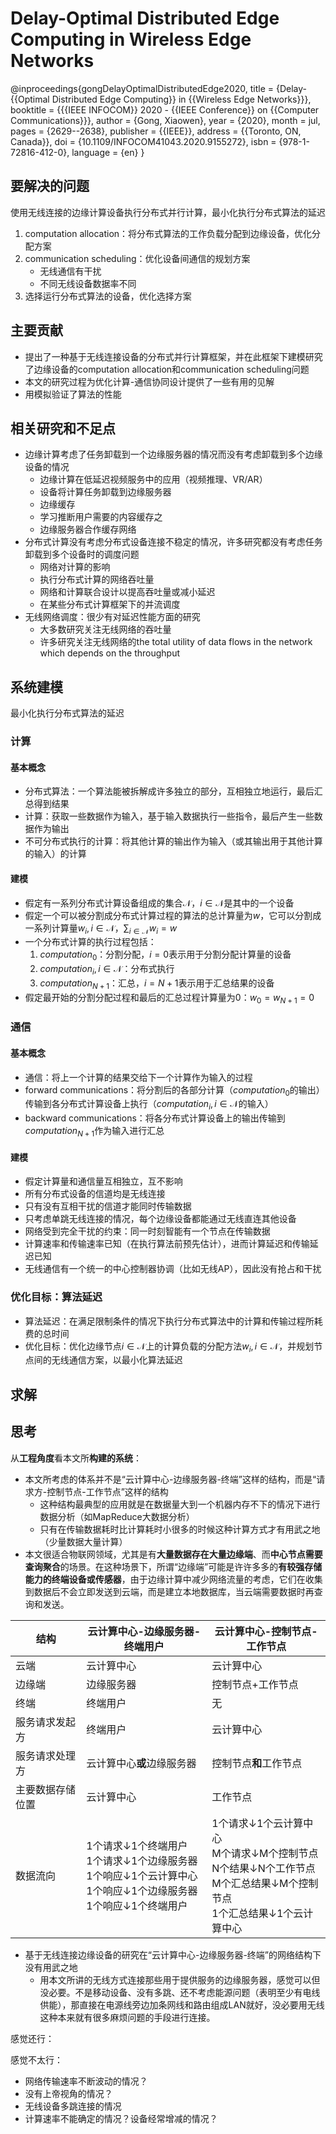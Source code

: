 # Delay-Optimal Distributed Edge Computing in Wireless Edge Networks

@inproceedings{gongDelayOptimalDistributedEdge2020,
  title = {Delay-{{Optimal Distributed Edge Computing}} in {{Wireless Edge Networks}}},
  booktitle = {{{IEEE INFOCOM}} 2020 - {{IEEE Conference}} on {{Computer Communications}}},
  author = {Gong, Xiaowen},
  year = {2020},
  month = jul,
  pages = {2629--2638},
  publisher = {{IEEE}},
  address = {{Toronto, ON, Canada}},
  doi = {10.1109/INFOCOM41043.2020.9155272},
  isbn = {978-1-72816-412-0},
  language = {en}
}

## 要解决的问题

使用无线连接的边缘计算设备执行分布式并行计算，最小化执行分布式算法的延迟

1. computation allocation：将分布式算法的工作负载分配到边缘设备，优化分配方案
2. communication scheduling：优化设备间通信的规划方案
   * 无线通信有干扰
   * 不同无线设备数据率不同
3. 选择运行分布式算法的设备，优化选择方案

## 主要贡献

* 提出了一种基于无线连接设备的分布式并行计算框架，并在此框架下建模研究了边缘设备的computation allocation和communication scheduling问题
* 本文的研究过程为优化计算-通信协同设计提供了一些有用的见解
* 用模拟验证了算法的性能

## 相关研究和不足点

* 边缘计算考虑了任务卸载到一个边缘服务器的情况而没有考虑卸载到多个边缘设备的情况
  * 边缘计算在低延迟视频服务中的应用（视频推理、VR/AR）
  * 设备将计算任务卸载到边缘服务器
  * 边缘缓存
  * 学习推断用户需要的内容缓存之
  * 边缘服务器合作缓存网络
* 分布式计算没有考虑分布式设备连接不稳定的情况，许多研究都没有考虑任务卸载到多个设备时的调度问题
  * 网络对计算的影响
  * 执行分布式计算的网络吞吐量
  * 网络和计算联合设计以提高吞吐量或减小延迟
  * 在某些分布式计算框架下的并流调度
* 无线网络调度：很少有对延迟性能方面的研究
  * 大多数研究关注无线网络的吞吐量
  * 许多研究关注无线网络的the total utility of data flows in the network which depends on the throughput

## 系统建模

最小化执行分布式算法的延迟

### 计算

#### 基本概念

* 分布式算法：一个算法能被拆解成许多独立的部分，互相独立地运行，最后汇总得到结果
* 计算：获取一些数据作为输入，基于输入数据执行一些指令，最后产生一些数据作为输出
* 不可分布式执行的计算：将其他计算的输出作为输入（或其输出用于其他计算的输入）的计算

#### 建模

* 假定有一系列分布式计算设备组成的集合$\mathcal{N}$，$i\in\mathcal{N}$是其中的一个设备
* 假定一个可以被分割成分布式计算过程的算法的总计算量为$w$，它可以分割成一系列计算量$w_i,i\in\mathcal N$，$\sum_{i\in\mathcal N}w_i=w$
* 一个分布式计算的执行过程包括：
  1. $computation_0$：分割分配，$i=0$表示用于分割分配计算量的设备
  2. $computation_i,i\in\mathcal{N}$：分布式执行
  3. $computation_{N+1}$：汇总，$i=N+1$表示用于汇总结果的设备
* 假定最开始的分割分配过程和最后的汇总过程计算量为0：$w_0=w_{N+1}=0$

### 通信

#### 基本概念

* 通信：将上一个计算的结果交给下一个计算作为输入的过程
* forward communications：将分割后的各部分计算（$computation_0$的输出）传输到各分布式计算设备上执行（$computation_i,i\in\mathcal{N}$的输入）
* backward communications：将各分布式计算设备上的输出传输到$computation_{N+1}$作为输入进行汇总

#### 建模

* 假定计算量和通信量互相独立，互不影响
* 所有分布式设备的信道均是无线连接
* 只有没有互相干扰的信道才能同时传输数据
* 只考虑单跳无线连接的情况，每个边缘设备都能通过无线直连其他设备
* 网络受到完全干扰的约束：同一时刻智能有一个节点在传输数据
* 计算速率和传输速率已知（在执行算法前预先估计），进而计算延迟和传输延迟已知
* 无线通信有一个统一的中心控制器协调（比如无线AP），因此没有抢占和干扰

### 优化目标：算法延迟

* 算法延迟：在满足限制条件的情况下执行分布式算法中的计算和传输过程所耗费的总时间
* 优化目标：优化边缘节点$i\in\mathcal N$上的计算负载的分配方法$w_i,i\in\mathcal N$，并规划节点间的无线通信方案，以最小化算法延迟

## 求解



## 思考

从**工程角度**看本文所**构建的系统**：

* 本文所考虑的体系并不是“云计算中心-边缘服务器-终端”这样的结构，而是“请求方-控制节点-工作节点”这样的结构
  * 这种结构最典型的应用就是在数据量大到一个机器内存不下的情况下进行数据分析（如MapReduce大数据分析）
  * 只有在传输数据耗时比计算耗时小很多的时候这种计算方式才有用武之地（少量数据大量计算）
* 本文很适合物联网领域，尤其是有**大量数据存在大量边缘端**、而**中心节点需要查询聚合**的场景。在这种场景下，所谓“边缘端”可能是许许多多的**有较强存储能力的终端设备或传感器**，由于边缘计算中减少网络流量的考虑，它们在收集到数据后不会立即发送到云端，而是建立本地数据库，当云端需要数据时再查询和发送。

结构|云计算中心-边缘服务器-终端用户|云计算中心-控制节点-工作节点
-|-|-
云端|云计算中心|云计算中心
边缘端|边缘服务器|控制节点+工作节点
终端|终端用户|无
服务请求发起方|终端用户|云计算中心
服务请求处理方|云计算中心**或**边缘服务器|控制节点**和**工作节点
主要数据存储位置|云计算中心|工作节点
数据流向|<div>1个请求↓1个终端用户<br>1个请求↓1个边缘服务器<br>1个响应↓1个云计算中心<br>1个响应↓1个边缘服务器<br>1个响应↓1个终端用户</div>|<div>1个请求↓1个云计算中心<br>M个请求↓M个控制节点<br>N个结果↓N个工作节点<br>M个汇总结果↓M个控制节点<br>1个汇总结果↓1个云计算中心</div>

* 基于无线连接边缘设备的研究在“云计算中心-边缘服务器-终端”的网络结构下没有用武之地
  * 用本文所讲的无线方式连接那些用于提供服务的边缘服务器，感觉可以但没必要。不是移动设备、没有多跳、还不考虑能源问题（表明至少有电线供能），那直接在电源线旁边加条网线和路由组成LAN就好，没必要用无线这种本来就有很多麻烦问题的手段进行连接。

感觉还行：

感觉不太行：

* 网络传输速率不断波动的情况？
* 没有上帝视角的情况？
* 无线设备多跳连接的情况
* 计算速率不能确定的情况？设备经常增减的情况？